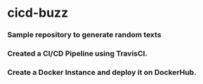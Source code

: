 # cicd-buzz

### Sample repository to generate random texts 
### Created a CI/CD Pipeline using TravisCI.
### Create a Docker Instance and deploy it on DockerHub.
